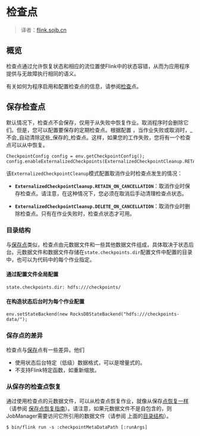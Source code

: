 

# 检查点

> 译者：[flink.sojb.cn](https://flink.sojb.cn/)


## 概览

检查点通过允许恢复状态和相应的流位置使Flink中的状态容错，从而为应用程序提供与无故障执行相同的语义。

有关如何为程序启用和配置检查点的信息，请参阅[检查](https://flink.sojb.cn/dev/stream/state/checkpointing.html)点。

## 保存检查点

默认情况下，检查点不会保存，仅用于从失败中恢复作业。取消程序时会删除它们。但是，您可以配置要保存的定期检查点。根据配置 ，当作业失败或取消时，_不会_自动清除这些_保存的_检查点。这样，如果您的工作失败，您将有一个检查点可以从中恢复。



```
CheckpointConfig config = env.getCheckpointConfig();
config.enableExternalizedCheckpoints(ExternalizedCheckpointCleanup.RETAIN_ON_CANCELLATION);
```



该`ExternalizedCheckpointCleanup`模式配置取消作业时检查点发生的情况：

*   **`ExternalizedCheckpointCleanup.RETAIN_ON_CANCELLATION`**：取消作业时保存检查点。请注意，在这种情况下，您必须在取消后手动清理检查点状态。

*   **`ExternalizedCheckpointCleanup.DELETE_ON_CANCELLATION`**：取消作业时删除检查点。只有在作业失败时，检查点状态才可用。

### 目录结构

与[保存点](savepoints.html)类似，检查点由元数据文件和一些其他数据文件组成，具体取决于状态后台。元数据文件和数据文件存储在`state.checkpoints.dir`配置文件中配置的目录中，也可以为代码中的每个作业指定。

#### 通过配置文件全局配置



```
state.checkpoints.dir: hdfs:///checkpoints/
```



#### 在构造状态后台时为每个作业配置



```
env.setStateBackend(new RocksDBStateBackend("hdfs:///checkpoints-data/");
```



### 保存点的差异

检查点与[保存](savepoints.html)点有一些差异。他们

*   使用状态后台特定（低级）数据格式，可以是增量式的。
*   不支持Flink特定函数，如重新缩放。

### 从保存的检查点恢复

通过使用检查点的元数据文件，可以从检查点恢复作业，就像从保存[点恢复一样](https://flink.sojb.cn/cli.html#restore-a-savepoint)（请参阅 [保存点恢复指南](https://flink.sojb.cn/cli.html#restore-a-savepoint)）。请注意，如果元数据文件不是自包含的，则JobManager需要访问它所引用的数据文件（请参阅 上面的[目录结构](#directory-structure)）。



```
$ bin/flink run -s :checkpointMetaDataPath [:runArgs]
```



